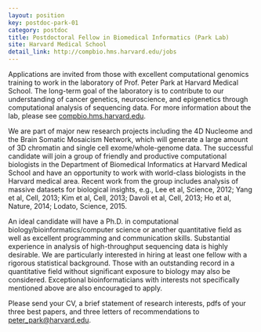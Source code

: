 ```yaml
---
layout: position
key: postdoc-park-01
category: postdoc
title: Postdoctoral Fellow in Biomedical Informatics (Park Lab)
site: Harvard Medical School
detail_link: http://compbio.hms.harvard.edu/jobs
---
```


Applications are invited from those with excellent computational genomics training to work in the laboratory of Prof. Peter Park at Harvard Medical School.  The long-term goal of the laboratory is to contribute to our understanding of cancer genetics, neuroscience, and epigenetics through computational analysis of sequencing data. For more information about the lab, please see [compbio.hms.harvard.edu](http://compbio.hms.harvard.edu).

We are part of major new research projects including the 4D Nucleome and the Brain Somatic Mosaicism Network, which will generate a large amount of 3D chromatin and single cell exome/whole-genome data. The successful candidate will join a group of friendly and productive computational biologists in the Department of Biomedical Informatics at Harvard Medical School and have an opportunity to work with world-class biologists in the Harvard medical area. Recent work from the group includes analysis of massive datasets for biological insights, e.g., Lee et al, Science, 2012; Yang et al, Cell, 2013; Kim et al, Cell, 2013; Davoli et al, Cell, 2013; Ho et al, Nature, 2014; Lodato, Science, 2015.

An ideal candidate will have a Ph.D. in computational biology/bioinformatics/computer science or another quantitative field as well as excellent programming and communication skills. Substantial experience in analysis of high-throughput sequencing data is highly desirable. We are particularly interested in hiring at least one fellow with a rigorous statistical background. Those with an outstanding record in a quantitative field without significant exposure to biology may also be considered.  Exceptional bioinformaticians with interests not specifically mentioned above are also encouraged to apply. 

Please send your CV, a brief statement of research interests, pdfs of your three best papers, and three letters of recommendations to [ peter_park@harvard.edu](mailto:peter_park@harvard.edu).
